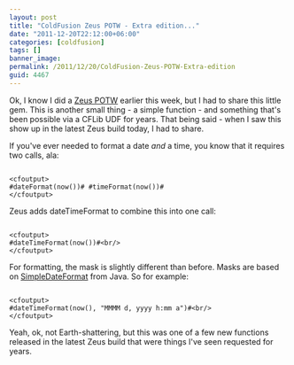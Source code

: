 ```yaml
---
layout: post
title: "ColdFusion Zeus POTW - Extra edition..."
date: "2011-12-20T22:12:00+06:00"
categories: [coldfusion]
tags: []
banner_image: 
permalink: /2011/12/20/ColdFusion-Zeus-POTW-Extra-edition
guid: 4467
---
```


Ok, I know I did a <a href="http://www.raymondcamden.com/index.cfm/2011/12/19/ColdFusion-Zeus-POTR-CallStack">Zeus POTW</a> earlier this week, but I had to share this little gem. This is another small thing - a simple function - and something that's been possible via a CFLib UDF for years. That being said - when I saw this show up in the latest Zeus build today, I had to share.
<!--more-->
<p/>

If you've ever needed to format a date <i>and</i> a time, you know that it requires two calls, ala:

<p/>

<code>
&lt;cfoutput&gt;
#dateFormat(now())# #timeFormat(now())#
&lt;/cfoutput&gt;
</code>

<p/>

Zeus adds dateTimeFormat to combine this into one call:

<p/>

<code>
&lt;cfoutput&gt;
#dateTimeFormat(now())#&lt;br/&gt;
&lt;/cfoutput&gt;
</code>

<p/>

For formatting, the mask is slightly different than before. Masks are based on <a href="http://docs.oracle.com/javase/1.4.2/docs/api/java/text/SimpleDateFormat.html">SimpleDateFormat</a> from Java. So for example:

<p/>

<code>
&lt;cfoutput&gt;
#dateTimeFormat(now(), "MMMM d, yyyy h:mm a")#&lt;br/&gt;
&lt;/cfoutput&gt;
</code>

<p/>

Yeah, ok, not Earth-shattering, but this was one of a few new functions released in the latest Zeus build that were things I've seen requested for years.